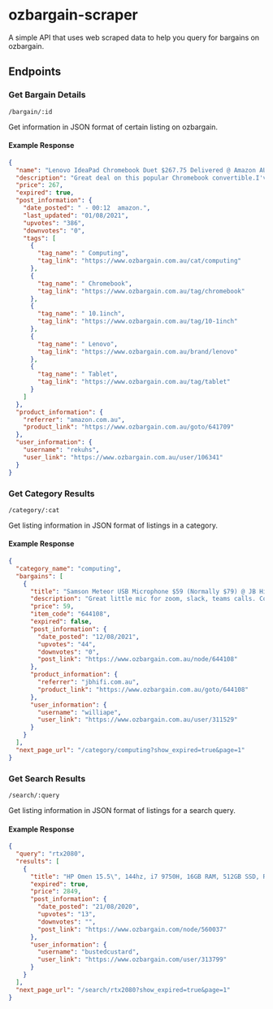 # ozbargain-scraper
A simple API that uses web scraped data to help you query for bargains on ozbargain.

## Endpoints

### Get Bargain Details
`/bargain/:id`

Get information in JSON format of certain listing on ozbargain.

#### Example Response
```json
{
  "name": "Lenovo IdeaPad Chromebook Duet $267.75 Delivered @ Amazon AU",
  "description": "Great deal on this popular Chromebook convertible.I've had one for a while now and have found it to be a great media consumption device.",
  "price": 267,
  "expired": true,
  "post_information": {
    "date_posted": " - 00:12  amazon.",
    "last_updated": "01/08/2021",
    "upvotes": "386",
    "downvotes": "0",
    "tags": [
      {
        "tag_name": " Computing",
        "tag_link": "https://www.ozbargain.com.au/cat/computing"
      },
      {
        "tag_name": " Chromebook",
        "tag_link": "https://www.ozbargain.com.au/tag/chromebook"
      },
      {
        "tag_name": " 10.1inch",
        "tag_link": "https://www.ozbargain.com.au/tag/10-1inch"
      },
      {
        "tag_name": " Lenovo",
        "tag_link": "https://www.ozbargain.com.au/brand/lenovo"
      },
      {
        "tag_name": " Tablet",
        "tag_link": "https://www.ozbargain.com.au/tag/tablet"
      }
    ]
  },
  "product_information": {
    "referrer": "amazon.com.au",
    "product_link": "https://www.ozbargain.com.au/goto/641709"
  },
  "user_information": {
    "username": "rekuhs",
    "user_link": "https://www.ozbargain.com.au/user/106341"
  }
}
```

### Get Category Results
`/category/:cat`

Get listing information in JSON format of listings in a category.

#### Example Response
```json
{
  "category_name": "computing",
  "bargains": [
    {
      "title": "Samson Meteor USB Microphone $59 (Normally $79) @ JB Hi-Fi",
      "description": "Great little mic for zoom, slack, teams calls. Connects via USB port and has neat little mute button that works wonders during conference calls. I purchased one a year ago for my Mac and very happy …",
      "price": 59,
      "item_code": "644108",
      "expired": false,
      "post_information": {
        "date_posted": "12/08/2021",
        "upvotes": "44",
        "downvotes": "0",
        "post_link": "https://www.ozbargain.com.au/node/644108"
      },
      "product_information": {
        "referrer": "jbhifi.com.au",
        "product_link": "https://www.ozbargain.com.au/goto/644108"
      },
      "user_information": {
        "username": "williape",
        "user_link": "https://www.ozbargain.com.au/user/311529"
      }
    }
  ],
  "next_page_url": "/category/computing?show_expired=true&page=1"
}
```

### Get Search Results
`/search/:query`

Get listing information in JSON format of listings for a search query.

#### Example Response
```json
{
  "query": "rtx2080",
  "results": [
    {
      "title": "HP Omen 15.5\", 144hz, i7 9750H, 16GB RAM, 512GB SSD, RTX2080 $2849.25 Delivered @ Microsoft",
      "expired": true,
      "price": 2849,
      "post_information": {
        "date_posted": "21/08/2020",
        "upvotes": "13",
        "downvotes": "",
        "post_link": "https://www.ozbargain.com/node/560037"
      },
      "user_information": {
        "username": "bustedcustard",
        "user_link": "https://www.ozbargain.com/user/313799"
      }
    }
  ],
  "next_page_url": "/search/rtx2080?show_expired=true&page=1"
}

```
